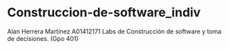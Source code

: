 # Construccion-de-software_indiv
Alan Herrera Martínez A01412171 Labs de Construcción de software y toma de decisiones. (Gpo 401)
